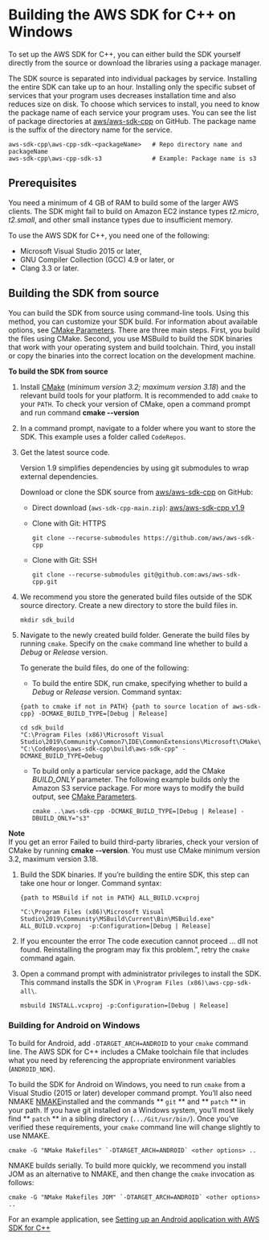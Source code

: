 # Building the AWS SDK for C\+\+ on Windows<a name="setup-windows"></a>

To set up the AWS SDK for C\+\+, you can either build the SDK yourself directly from the source or download the libraries using a package manager\.



The SDK source is separated into individual packages by service\. Installing the entire SDK can take up to an hour\. Installing only the specific subset of services that your program uses decreases installation time and also reduces size on disk\. To choose which services to install, you need to know the package name of each service your program uses\. You can see the list of package directories at [aws/aws\-sdk\-cpp](https://github.com/aws/aws-sdk-cpp) on GitHub\. The package name is the suffix of the directory name for the service\. 

```
aws-sdk-cpp\aws-cpp-sdk-<packageName>   # Repo directory name and packageName
aws-sdk-cpp\aws-cpp-sdk-s3              # Example: Package name is s3
```

## Prerequisites<a name="prerequisites"></a>

You need a minimum of 4 GB of RAM to build some of the larger AWS clients\. The SDK might fail to build on Amazon EC2 instance types *t2\.micro*, *t2\.small*, and other small instance types due to insufficient memory\.

To use the AWS SDK for C\+\+, you need one of the following:
+ Microsoft Visual Studio 2015 or later, 
+  GNU Compiler Collection \(GCC\) 4\.9 or later, or
+  Clang 3\.3 or later\.

## Building the SDK from source<a name="setup-windows-from-source"></a>

You can build the SDK from source using command\-line tools\. Using this method, you can customize your SDK build\. For information about available options, see [CMake Parameters](cmake-params.md)\. There are three main steps\. First, you build the files using CMake\. Second, you use MSBuild to build the SDK binaries that work with your operating system and build toolchain\. Third, you install or copy the binaries into the correct location on the development machine\.

**To build the SDK from source**

1. Install [CMake](https://cmake.org/) \(*minimum version 3\.2; maximum version 3\.18*\) and the relevant build tools for your platform\. It is recommended to add `cmake` to your `PATH`\. To check your version of CMake, open a command prompt and run command **cmake \-\-version**

1. In a command prompt, navigate to a folder where you want to store the SDK\. This example uses a folder called `CodeRepos`\.

1. Get the latest source code\.

   Version 1\.9 simplifies dependencies by using git submodules to wrap external dependencies\.

   Download or clone the SDK source from [aws/aws\-sdk\-cpp](https://github.com/aws/aws-sdk-cpp) on GitHub:
   + Direct download \(`aws-sdk-cpp-main.zip`\): [aws/aws\-sdk\-cpp v1\.9](https://github.com/aws/aws-sdk-cpp/archive/refs/heads/main.zip) 
   + Clone with Git: HTTPS

     ```
     git clone --recurse-submodules https://github.com/aws/aws-sdk-cpp
     ```
   + Clone with Git: SSH

     ```
     git clone --recurse-submodules git@github.com:aws/aws-sdk-cpp.git
     ```

1. We recommend you store the generated build files outside of the SDK source directory\. Create a new directory to store the build files in\.

   ```
   mkdir sdk_build
   ```

1. Navigate to the newly created build folder\. Generate the build files by running `cmake`\. Specify on the `cmake` command line whether to build a *Debug* or *Release* version\. 

   To generate the build files, do one of the following:
   +  To build the entire SDK, run cmake, specifying whether to build a *Debug* or *Release* version\. Command syntax: 

     `{path to cmake if not in PATH} {path to source location of aws-sdk-cpp} -DCMAKE_BUILD_TYPE=[Debug | Release]`

     ```
     cd sdk_build
     "C:\Program Files (x86)\Microsoft Visual Studio\2019\Community\Common7\IDE\CommonExtensions\Microsoft\CMake\CMake\bin\cmake.exe" "C:\CodeRepos\aws-sdk-cpp\build\aws-sdk-cpp" -DCMAKE_BUILD_TYPE=Debug
     ```

     
   + To build only a particular service package, add the CMake *BUILD\_ONLY* parameter\. The following example builds only the Amazon S3 service package\. For more ways to modify the build output, see [CMake Parameters](cmake-params.md)\.

     ```
     cmake ..\aws-sdk-cpp -DCMAKE_BUILD_TYPE=[Debug | Release] -DBUILD_ONLY="s3"
     ```
**Note**  
If you get an error Failed to build third\-party libraries, check your version of CMake by running **cmake \-\-version**\. You must use CMake minimum version 3\.2, maximum version 3\.18\. 

1. Build the SDK binaries\. If you’re building the entire SDK, this step can take one hour or longer\. Command syntax: 

   `{path to MSBuild if not in PATH} ALL_BUILD.vcxproj`

   ```
   "C:\Program Files (x86)\Microsoft Visual Studio\2019\Community\MSBuild\Current\Bin\MSBuild.exe" ALL_BUILD.vcxproj  -p:Configuration=[Debug | Release]
   ```

1. If you encounter the error The code execution cannot proceed \.\.\. dll not found\. Reinstalling the program may fix this problem\.", retry the `cmake` command again\.

1. Open a command prompt with administrator privileges to install the SDK\. This command installs the SDK in `\Program Files (x86)\aws-cpp-sdk-all\`\.

   ```
   msbuild INSTALL.vcxproj -p:Configuration=[Debug | Release]
   ```

### Building for Android on Windows<a name="building-for-android"></a>

To build for Android, add `-DTARGET_ARCH=ANDROID` to your `cmake` command line\. The AWS SDK for C\+\+ includes a CMake toolchain file that includes what you need by referencing the appropriate environment variables \(`ANDROID_NDK`\)\.

To build the SDK for Android on Windows, you need to run `cmake` from a Visual Studio \(2015 or later\) developer command prompt\. You’ll also need NMAKE [NMAKE](https://docs.microsoft.com/en-us/cpp/build/reference/nmake-reference?view=msvc-160)installed and the commands ** `git` ** and ** `patch` ** in your path\. If you have git installed on a Windows system, you’ll most likely find ** `patch` ** in a sibling directory \(`.../Git/usr/bin/`\)\. Once you’ve verified these requirements, your `cmake` command line will change slightly to use NMAKE\.

```
cmake -G "NMake Makefiles" `-DTARGET_ARCH=ANDROID` <other options> ..
```

NMAKE builds serially\. To build more quickly, we recommend you install JOM as an alternative to NMAKE, and then change the `cmake` invocation as follows:

```
cmake -G "NMake Makefiles JOM" `-DTARGET_ARCH=ANDROID` <other options> ..
```

For an example application, see [Setting up an Android application with AWS SDK for C\+\+](https://aws.amazon.com/blogs/developer/setting-up-an-android-application-with-aws-sdk-for-c/)